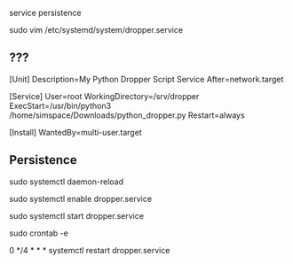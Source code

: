 service persistence

sudo vim /etc/systemd/system/dropper.service

## ???

[Unit]
Description=My Python Dropper Script Service
After=network.target

[Service]
User=root
WorkingDirectory=/srv/dropper
ExecStart=/usr/bin/python3 /home/simspace/Downloads/python_dropper.py
Restart=always

[Install]
WantedBy=multi-user.target

## Persistence

sudo systemctl daemon-reload

sudo systemctl enable dropper.service

sudo systemctl start dropper.service

sudo crontab -e

0 */4 * * * systemctl restart dropper.service